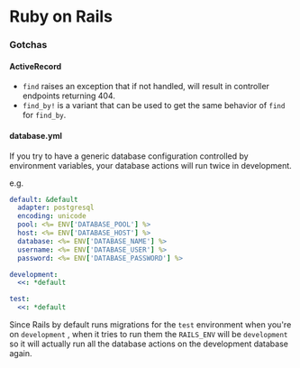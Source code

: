 # Ruby on Rails

### Gotchas

#### ActiveRecord

* `find` raises an exception that if not handled, will result in controller endpoints returning 404.
* `find_by!` is a variant that can be used to get the same behavior of `find` for `find_by`.

#### database.yml

If you try to have a generic database configuration controlled by environment variables, your database actions will run twice in development.

e.g.

```yaml
default: &default
  adapter: postgresql
  encoding: unicode
  pool: <%= ENV['DATABASE_POOL'] %>
  host: <%= ENV['DATABASE_HOST'] %>
  database: <%= ENV['DATABASE_NAME'] %>
  username: <%= ENV['DATABASE_USER'] %>
  password: <%= ENV['DATABASE_PASSWORD'] %>

development:
  <<: *default

test:
  <<: *default
```

Since Rails by default runs migrations for the `test` environment when you're on `development` , when it tries to run them the `RAILS_ENV` will be `development` so it will actually run all the database actions on the development database again.

